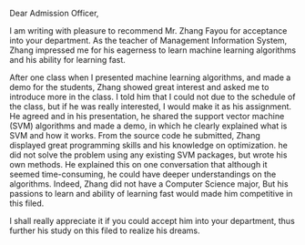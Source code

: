 Dear Admission Officer,

I am writing with pleasure to recommend Mr. Zhang Fayou for acceptance into your department. As the teacher of Management Information System, Zhang impressed me for his eagerness to learn machine learning algorithms and his ability for learning fast.

After one class when I presented machine learning algorithms, and made a demo for the students, Zhang showed great interest and asked me to introduce more in the class. I told him that I could not due to the schedule of the class, but if he was really interested, I would make it as his assignment. He agreed and in his presentation, he shared the support vector machine (SVM) algorithms and made a demo, in which he clearly explained what is SVM and how it works. From the source code he submitted, Zhang displayed great programming skills and his knowledge on optimization. he did not solve the problem using any existing SVM packages, but wrote his own methods. He explained this on one conversation that although it seemed time-consuming, he could have deeper understandings on the algorithms. Indeed, Zhang did not have a Computer Science major, But his passions to learn and ability of learning fast would made him competitive in this filed.

I shall really appreciate it if you could accept him into your department, thus further his study on this filed to realize his dreams.






